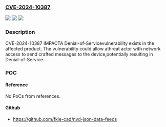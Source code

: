 ### [CVE-2024-10387](https://cve.mitre.org/cgi-bin/cvename.cgi?name=CVE-2024-10387)
![](https://img.shields.io/static/v1?label=Product&message=FactoryTalk%20ThinManager&color=blue)
![](https://img.shields.io/static/v1?label=Version&message=%3D%2011.2.0-11.2.9%20&color=brighgreen)
![](https://img.shields.io/static/v1?label=Vulnerability&message=CWE-125%20Out-of-bounds%20Read&color=brighgreen)

### Description

CVE-2024-10387 IMPACTA Denial-of-Servicevulnerability exists in the affected product. The vulnerability could allow athreat actor with network access to send crafted messages to the device,potentially resulting in Denial-of-Service.

### POC

#### Reference
No PoCs from references.

#### Github
- https://github.com/fkie-cad/nvd-json-data-feeds

